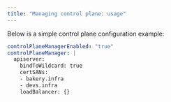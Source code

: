 ```yaml
---
title: "Managing control plane: usage"
---
```


Below is a simple control plane configuration example:

```yaml
controlPlaneManagerEnabled: "true"
controlPlaneManager: |
  apiserver:
    bindToWildcard: true
    certSANs:
    - bakery.infra
    - devs.infra
    loadBalancer: {}
```
